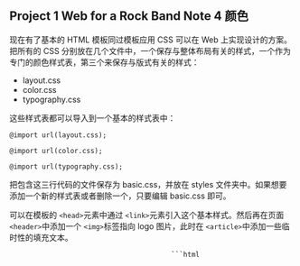 ## Project 1 Web for a Rock Band Note 4 颜色

现在有了基本的 HTML 模板同过模板应用 CSS 可以在 Web 上实现设计的方案。把所有的 CSS 分别放在几个文件中，一个保存与整体布局有关的样式，一个作为专门的颜色样式表，第三个来保存与版式有关的样式：

- layout.css
- color.css
- typography.css

这些样式表都可以导入到一个基本的样式表中：

`@import url(layout.css);`

`@import url(color.css);`

`@import url(typography.css);`

把包含这三行代码的文件保存为 basic.css，并放在 styles 文件夹中。如果想要添加一个新的样式表或者删除一个，只要编辑 basic.css 即可。

可以在模板的 `<head>`元素中通过 `<link>`元素引入这个基本样式。然后再在页面 `<header>`中添加一个 `<img>`标签指向 logo 图片，此时在 `<article>`中添加一些临时性的填充文本。

                                            ```html
<!DOCTYPE html>
<html lang="en">
<head>
   <meta charset="utf-8" />
   <title>New Rock Band</title>
   <script src="scripts/modernizr-1.6.min.js"><script>
   <link rel="stylesheet" media="screen" href="styles/basic.css">
</head>
<body>
   <header>
        <img src="images/logo.gif" alt="New Rock Band" />
       <nav>
	    <ul>
	     <li><a href="index.html">Home</a></li>
	     <li><a href="about.html">About</a></li>
	     <li><a href="photos.html">Photos</a></li>
	     <li><a href="live.html">Live</a></li>
	     <li><a href="contact.html">Contact</a></li>
        </ul>
       </nav>
   </header>
   <article>
       <h1>New Rock Band</h1>
       <p>An introduction to New Rock Band Mike and Brad have known each other since 7th grade, they both went to Agoura high school, Brad was Phoenix's room mate in college, and Brad and Rob met when they both joined a band together. Mike met Joe at Art College. The origins of New Rock Band date right back to around 1994, To a band called 'Relative Degree', This band featured Brad and Rob, they played a few live shows, recorded some demo's and then fell apart.</p> 
   </article>
</body>
</html>
                                            ```

如此一来基本的网页模型就完成了。

---

### 颜色

样式表 color.css 是最直观的，为了避免某些看不到文本的意外，不管哪个元素应用什么颜色，都要给它一个背景颜色。

编写完后的代码为——[code](https://github.com/Virgil0113/Web-Project/blob/master/Project%201/Code/styles/color.css)

---

### 布局

基本的布局并不复杂，所有的内容都在一栏中。

为了让导航中的链接水平排列，需要应用一些浮动效果。layout.css 的作用首先是为 HTML5 块元素定义默认的样式，主要针对那些不支持它的浏览器，好让这些元素都能够具有适当的块布局。

其次是使用通配选择器把所有元素的内外边距设置为零。这样就把不同浏览器为元素设置的不同内外边距全都删除了。重设这些值后，所有的样式就可以一视同仁了。

编写完后代码为——[code](https://github.com/Virgil0113/Web-Project/blob/master/Project%201/Code/styles/layout.css)

这样通过 CSS  定义了颜色和布局，接下来考虑版式的问题。

---

### 版式

在 typography.css 文件中放入字体和大小以及外边距信息。

编写完后代码为——[code](https://github.com/Virgil0113/Web-Project/blob/master/Project%201/Code/styles/typography.css)

现在模板不仅有了颜色、布局，还有了版式。

以上三个 CSS 文件( color.css、layout.css、typography.css) 都和 basic.css 样式表一同放在 styles 文件中。